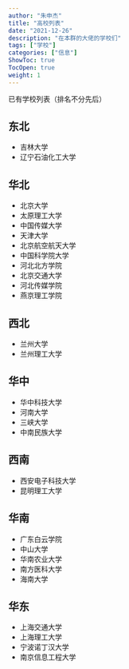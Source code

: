 ```yaml
---
author: "朱申杰"
title: "高校列表"
date: "2021-12-26"
description: "在本群的大佬的学校们"
tags: ["学校"]
categories: ["信息"]
ShowToc: true
TocOpen: true
weight: 1
---
```


已有学校列表（排名不分先后）

<!--more-->

## 东北

- 吉林大学
- 辽宁石油化工大学

## 华北

- 北京大学
- 太原理工大学
- 中国传媒大学
- 天津大学
- 北京航空航天大学
- 中国科学院大学
- 河北北方学院
- 北京交通大学
- 河北传媒学院
- 燕京理工学院

## 西北

- 兰州大学
- 兰州理工大学

## 华中

- 华中科技大学
- 河南大学
- 三峡大学
- 中南民族大学

## 西南

- 西安电子科技大学
- 昆明理工大学

## 华南

- 广东白云学院
- 中山大学
- 华南农业大学
- 南方医科大学
- 海南大学

## 华东

- 上海交通大学
- 上海理工大学
- 宁波诺丁汉大学
- 南京信息工程大学